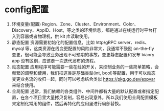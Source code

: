 # config配置


1. 环境变量(配置)
Region、Zone、Cluster、Environment、Color、Discovery、AppID、Host，等之类的环境信息，都是通过在线运行时平台打入到容器或者物理机，供 kit 库读取使用。
2. 静态配置
资源需要初始化的配置信息，比如 http/gRPC server、redis、mysql 等，这类资源在线变更配置的风险非常大，我通常不鼓励 on-the-fly 变更，很可能会导致业务出现不可预期的事故，变更静态配置和发布 bianry app 没有区别，应该走一次迭代发布的流程。
3. 动态配置
应用程序可能需要一些在线的开关，来控制业务的一些简单策略，会频繁的调整和使用，我们把这类是基础类型(int, bool)等配置，用于可以动态变更业务流的收归一起，同时可以考虑结合类似 https://pkg.go.dev/expvar 来结合使用。
4. 全局配置
通常，我们依赖的各类组件、中间件都有大量的默认配置或者指定配置，在各个项目里大量拷贝复制，容易出现意外，所以我们使用全局配置模板来定制化常用的组件，然后再特化的应用里进行局部替换。

